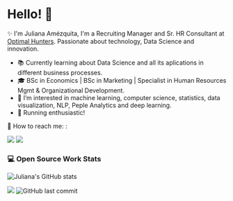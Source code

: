 # **Hello!** 👋 

✨ I'm Juliana Amézquita, I'm a Recruiting Manager and Sr. HR Consultant at [Optimal Hunters](http://www.optimalhunters.com/). Passionate about technology, Data Science and innovation.

- 📚 Currently learning about Data Science and all its aplications in different business processes.
- 🎓 BSc in Economics | BSc in Marketing | Specialist in Human Resources Mgmt & Organizational Development.
- 👀 I’m interested in machine learning, computer science, statistics, data visualization, NLP, Peple Analytics and deep learning.
- 👟 Running enthusiastic!

📣  How to reach me: :<br/>

  <a href="mailto:jamezquita700@gmail.com"><img src="https://img.shields.io/badge/e‑mail-D14836.svg?style=for-the-badge&logo=GMail&logoColor=white"/></a>
  <a href="https://www.linkedin.com/in/julianaamezquita/"><img src="https://img.shields.io/badge/linkedin-0077B5.svg?style=for-the-badge&logo=linkedin&logoColor=white"/></a>
</p>
<p>

### 💻 Open Source Work Stats

![Juliana's GitHub stats](https://github-readme-stats.vercel.app/api?username=juli-amezquita&show_icons=true&theme=radical&hide=issues)

![](https://pageview.vercel.app/?github_user=https://github.com/juli-amezquita)
![GitHub last commit](https://img.shields.io/github/last-commit/juli-amezquita/juli-amezquita?tab=repositories)

<!--

<!---
juli-amezquita/juli-amezquita is a ✨ special ✨ repository because its `README.md` (this file) appears on your GitHub profile.
You can click the Preview link to take a look at your changes.
--->

